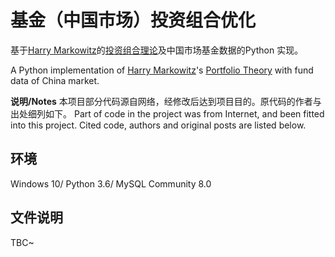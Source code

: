 # 基金（中国市场）投资组合优化
基于[Harry  Markowitz](https://en.m.wikipedia.org/wiki/Harry_Markowitz)的[投资组合理论](https://wiki.mbalib.com/wiki/%E6%8A%95%E8%B5%84%E7%BB%84%E5%90%88%E7%90%86%E8%AE%BA)及中国市场基金数据的Python 实现。

A Python implementation of [Harry  Markowitz](https://en.m.wikipedia.org/wiki/Harry_Markowitz)'s [Portfolio Theory](https://wiki.mbalib.com/wiki/%E6%8A%95%E8%B5%84%E7%BB%84%E5%90%88%E7%90%86%E8%AE%BA) with fund data of China market.

**说明/Notes**
本项目部分代码源自网络，经修改后达到项目目的。原代码的作者与出处细列如下。
Part of code in the project was from Internet, and been fitted into this project. Cited code, authors and original posts are listed below.

## 环境
Windows 10/ Python 3.6/ MySQL Community 8.0
## 文件说明
TBC~

